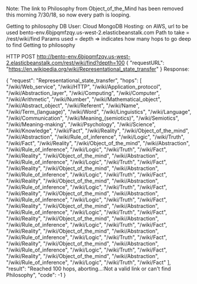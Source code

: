 Note: The link to Philosophy from Object_of_the_Mind has been removed this morning 7/30/18, so now every path is looping.

Getting to philosophy
DB User: Cloud MongoDB
Hosting: on AWS, url to be used bento-env.6bjpqmfzqy.us-west-2.elasticbeanstalk.com
Path to take = /rest/wiki/find
Params used = depth => indicates how many hops to go deep to find Getting to philosophy

HTTP POST
http://bento-env.6bjpqmfzqy.us-west-2.elasticbeanstalk.com/rest/wiki/find?depth=100
{
 "requestURL": "https://en.wikipedia.org/wiki/Representational_state_transfer"
}
Response:

{
    "request": "Representational_state_transfer",
    "hops": [
        "/wiki/Web_service",
        "/wiki/HTTP",
        "/wiki/Application_protocol",
        "/wiki/Abstraction_layer",
        "/wiki/Computing",
        "/wiki/Computer",
        "/wiki/Arithmetic",
        "/wiki/Number",
        "/wiki/Mathematical_object",
        "/wiki/Abstract_object",
        "/wiki/Referent",
        "/wiki/Name",
        "/wiki/Term_(language)",
        "/wiki/Word",
        "/wiki/Linguistics",
        "/wiki/Language",
        "/wiki/Communication",
        "/wiki/Meaning_(semiotics)",
        "/wiki/Semiotics",
        "/wiki/Meaning-making",
        "/wiki/Psychology",
        "/wiki/Science",
        "/wiki/Knowledge",
        "/wiki/Fact",
        "/wiki/Reality",
        "/wiki/Object_of_the_mind",
        "/wiki/Abstraction",
        "/wiki/Rule_of_inference",
        "/wiki/Logic",
        "/wiki/Truth",
        "/wiki/Fact",
        "/wiki/Reality",
        "/wiki/Object_of_the_mind",
        "/wiki/Abstraction",
        "/wiki/Rule_of_inference",
        "/wiki/Logic",
        "/wiki/Truth",
        "/wiki/Fact",
        "/wiki/Reality",
        "/wiki/Object_of_the_mind",
        "/wiki/Abstraction",
        "/wiki/Rule_of_inference",
        "/wiki/Logic",
        "/wiki/Truth",
        "/wiki/Fact",
        "/wiki/Reality",
        "/wiki/Object_of_the_mind",
        "/wiki/Abstraction",
        "/wiki/Rule_of_inference",
        "/wiki/Logic",
        "/wiki/Truth",
        "/wiki/Fact",
        "/wiki/Reality",
        "/wiki/Object_of_the_mind",
        "/wiki/Abstraction",
        "/wiki/Rule_of_inference",
        "/wiki/Logic",
        "/wiki/Truth",
        "/wiki/Fact",
        "/wiki/Reality",
        "/wiki/Object_of_the_mind",
        "/wiki/Abstraction",
        "/wiki/Rule_of_inference",
        "/wiki/Logic",
        "/wiki/Truth",
        "/wiki/Fact",
        "/wiki/Reality",
        "/wiki/Object_of_the_mind",
        "/wiki/Abstraction",
        "/wiki/Rule_of_inference",
        "/wiki/Logic",
        "/wiki/Truth",
        "/wiki/Fact",
        "/wiki/Reality",
        "/wiki/Object_of_the_mind",
        "/wiki/Abstraction",
        "/wiki/Rule_of_inference",
        "/wiki/Logic",
        "/wiki/Truth",
        "/wiki/Fact",
        "/wiki/Reality",
        "/wiki/Object_of_the_mind",
        "/wiki/Abstraction",
        "/wiki/Rule_of_inference",
        "/wiki/Logic",
        "/wiki/Truth",
        "/wiki/Fact",
        "/wiki/Reality",
        "/wiki/Object_of_the_mind",
        "/wiki/Abstraction",
        "/wiki/Rule_of_inference",
        "/wiki/Logic",
        "/wiki/Truth",
        "/wiki/Fact",
        "/wiki/Reality",
        "/wiki/Object_of_the_mind",
        "/wiki/Abstraction",
        "/wiki/Rule_of_inference",
        "/wiki/Logic",
        "/wiki/Truth",
        "/wiki/Fact"
    ],
    "result": "Reached 100 hops, aborting...:Not a valid link or can't find Philosophy",
    "code": -1
}
